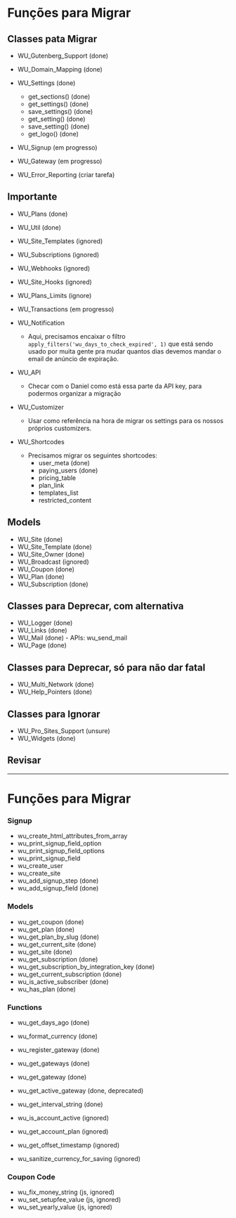 # Funções para Migrar

## Classes pata Migrar

* WU_Gutenberg_Support (done)
* WU_Domain_Mapping (done)

* WU_Settings (done)
  * get_sections() (done)
  * get_settings() (done)
  * save_settings() (done)
  * get_setting() (done)
  * save_setting() (done)
  * get_logo() (done)

* WU_Signup (em progresso)
* WU_Gateway (em progresso)

* WU_Error_Reporting (criar tarefa)

## Importante

* WU_Plans (done)
* WU_Util (done)
* WU_Site_Templates (ignored)
* WU_Subscriptions (ignored)
* WU_Webhooks (ignored)
* WU_Site_Hooks (ignored)
* WU_Plans_Limits (ignore)

* WU_Transactions (em progresso)


* WU_Notification
  * Aqui, precisamos encaixar o filtro `apply_filters('wu_days_to_check_expired', 1)` que está sendo usado por muita gente pra mudar quantos dias devemos mandar o email de anúncio de expiração.

* WU_API
  * Checar com o Daniel como está essa parte da API key, para podermos organizar a migração

* WU_Customizer
  * Usar como referência na hora de migrar os settings para os nossos próprios customizers.

* WU_Shortcodes
  * Precisamos migrar os seguintes shortcodes:
    * user_meta (done)
    * paying_users (done)
    * pricing_table
    * plan_link
    * templates_list
    * restricted_content

## Models

* WU_Site (done)
* WU_Site_Template (done)
* WU_Site_Owner (done)
* WU_Broadcast (ignored)
* WU_Coupon (done)
* WU_Plan (done)
* WU_Subscription (done)

## Classes para Deprecar, com alternativa

* WU_Logger (done)
* WU_Links (done)
* WU_Mail (done) - APIs: wu_send_mail
* WU_Page (done)

## Classes para Deprecar, só para não dar fatal

* WU_Multi_Network (done)
* WU_Help_Pointers (done)

## Classes para Ignorar

* WU_Pro_Sites_Support (unsure)
* WU_Widgets (done)

## Revisar

---

# Funções para Migrar

### Signup

* wu_create_html_attributes_from_array
* wu_print_signup_field_option
* wu_print_signup_field_options
* wu_print_signup_field
* wu_create_user
* wu_create_site
* wu_add_signup_step (done)
* wu_add_signup_field (done)

### Models

* wu_get_coupon (done)
* wu_get_plan (done)
* wu_get_plan_by_slug (done)
* wu_get_current_site (done)
* wu_get_site (done)
* wu_get_subscription (done)
* wu_get_subscription_by_integration_key (done)
* wu_get_current_subscription (done)
* wu_is_active_subscriber (done)
* wu_has_plan (done)

### Functions

* wu_get_days_ago (done)
* wu_format_currency (done)

* wu_register_gateway (done)
* wu_get_gateways (done)
* wu_get_gateway (done)
* wu_get_active_gateway (done, deprecated)

* wu_get_interval_string (done)

* wu_is_account_active (ignored)
* wu_get_account_plan (ignored)
* wu_get_offset_timestamp (ignored)
* wu_sanitize_currency_for_saving (ignored)

### Coupon Code

* wu_fix_money_string (js, ignored)
* wu_set_setupfee_value (js, ignored)
* wu_set_yearly_value (js, ignored)
